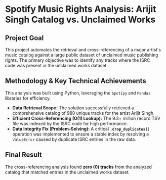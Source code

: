 # Spotify Music Rights Analysis: Arijit Singh Catalog vs. Unclaimed Works

## Project Goal
This project automates the retrieval and cross-referencing of a major artist's music catalog against a large public dataset of unclaimed music publishing rights. The primary objective was to identify any tracks where the ISRC code was present in the unclaimed works dataset.

## Methodology & Key Technical Achievements
This analysis was built using Python, leveraging the `Spotipy` and `Pandas` libraries for efficiency.

* **Data Retrieval Scope:** The solution successfully retrieved a comprehensive catalog of 980 unique tracks for the artist Arijit Singh.
* **Efficient Cross-Referencing (O(1) Lookup):** The 9.3+ million record TSV file was indexed by the ISRC code for high performance.
* **Data Integrity Fix (Problem-Solving):** A critical **`.drop_duplicates()`** operation was implemented to ensure a stable index by resolving a `ValueError` caused by duplicate ISRC entries in the raw data.

## Final Result
The cross-referencing analysis found **zero (0) tracks** from the analyzed catalog that matched entries in the unclaimed works dataset.
